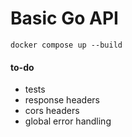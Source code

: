 # Basic Go API

`docker compose up --build`

#### to-do

- tests
- response headers
- cors headers
- global error handling
